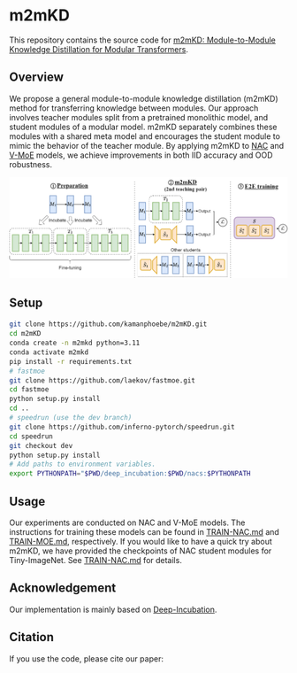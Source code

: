 # m2mKD

This repository contains the source code for [m2mKD: Module-to-Module Knowledge Distillation for Modular Transformers]().

## Overview

We propose a general module-to-module knowledge distillation (m2mKD) method for transferring knowledge between modules. Our approach involves teacher modules split from a pretrained monolithic model, and student modules of a modular model. m2mKD separately combines these modules with a shared meta model and encourages the student module to mimic the behavior of the teacher module. By applying m2mKD to [NAC](https://proceedings.neurips.cc/paper_files/paper/2022/file/32f227c41a0b4e36f65bebb4aeda94a2-Paper-Conference.pdf) and [V-MoE](https://proceedings.neurips.cc/paper/2021/file/48237d9f2dea8c74c2a72126cf63d933-Paper.pdf) models, we achieve improvements in both IID accuracy and OOD robustness.

![pipeline](./images/pipeline.png)

## Setup

```bash
git clone https://github.com/kamanphoebe/m2mKD.git
cd m2mKD
conda create -n m2mkd python=3.11
conda activate m2mkd
pip install -r requirements.txt
# fastmoe
git clone https://github.com/laekov/fastmoe.git
cd fastmoe 
python setup.py install
cd ..
# speedrun (use the dev branch)
git clone https://github.com/inferno-pytorch/speedrun.git
cd speedrun
git checkout dev
python setup.py install
# Add paths to environment variables.
export PYTHONPATH="$PWD/deep_incubation:$PWD/nacs:$PYTHONPATH
```

## Usage

Our experiments are conducted on NAC and V-MoE models. The instructions for training these models can be found in [TRAIN-NAC.md](./TRAIN-NAC.md) and [TRAIN-MOE.md](./TRAIN-MOE.md), respectively. If you would like to have a quick try about m2mKD, we have provided the checkpoints of NAC student modules for Tiny-ImageNet. See [TRAIN-NAC.md](./TRAIN-NAC.md) for details.

## Acknowledgement

Our implementation is mainly based on [Deep-Incubation](https://github.com/LeapLabTHU/Deep-Incubation). 

## Citation

If you use the code, please cite our paper:
```
```